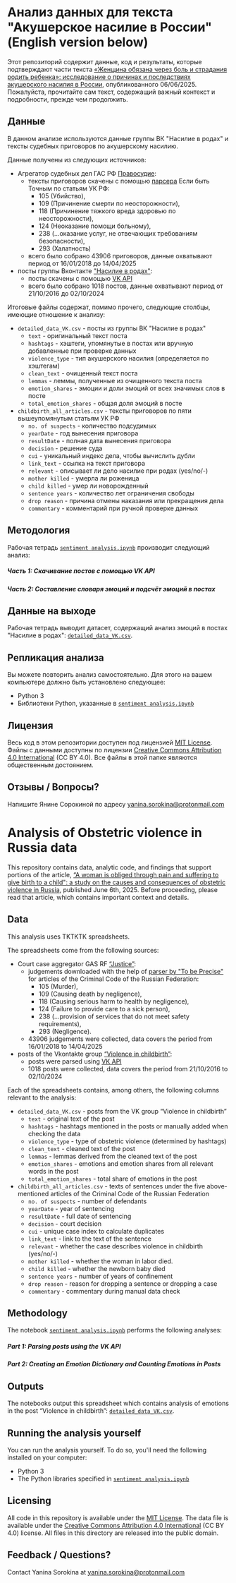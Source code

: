 # Анализ данных для текста "Акушерское насилие в России" (English version below)

Этот репозиторий содержит данные, код и результаты, которые подтверждают части текста [«Женщина обязана через боль и страдания родить ребенка»: исследование о причинах и последствиях акушерского насилия в России](https://semnasem.org/articles/2025/06/06/akusherskoe-nasilie-v-rossii), опубликованного 06/06/2025. Пожалуйста, прочитайте сам текст, содержащий важный контекст и подробности, прежде чем продолжить.

## Данные

В данном анализе используются данные группы ВК "Насилие в родах" и тексты судебных приговоров по акушерскому насилию.

Данные получены из следующих источников:

- Агрегатор судебных дел ГАС РФ [Правосудие](https://sudrf.ru/):
  - тексты приговоров скачены с помощью [парсера](https://github.com/tochno-st/sudrfscraper) Если быть Точным по статьям УК РФ:
    -  105 (Убийство),
    -  109 (Причинение смерти по неосторожности),
    -  118 (Причинение тяжкого вреда здоровью по неосторожности),
    -  124 (Неоказание помощи больному),
    -  238 (...оказание услуг, не отвечающих требованиям безопасности),
    -  293 (Халатность) 
  - всего было собрано 43906 приговоров, данные охватывают период от 16/01/2018 до 14/04/2025
- посты группы Вконтакте ["Насилие в родах"](https://vk.com/humanize_birth):
  - посты скачены с помощью [VK API](https://dev.vk.com/ru/api/access-token/getting-started#%D0%9A%D0%BB%D1%8E%D1%87%20%D0%B4%D0%BE%D1%81%D1%82%D1%83%D0%BF%D0%B0%20%D0%BF%D0%BE%D0%BB%D1%8C%D0%B7%D0%BE%D0%B2%D0%B0%D1%82%D0%B5%D0%BB%D1%8F) 
  - всего было собрано 1018 постов, данные охватывают период от 21/10/2016 до 02/10/2024


Итоговые файлы содержат, помимо прочего, следующие столбцы, имеющие отношение к анализу:

- `detailed_data_VK.csv` - посты из группы ВК "Насилие в родах"
  - `text` - оригинальный текст поста
  - `hashtags` - хэштеги, упомянутые в постах или вручную добавленные при проверке данных
  - `violence_type` - тип акушерского насилия (определяется по хэштегам)
  - `clean_text` - очищенный текст поста
  - `lemmas` - леммы, полученные из очищенного текста поста
  - `emotion_shares` - эмоции и доли эмоций от всех значимых слов в посте
  - `total_emotion_shares` - общая доля эмоций в посте
- `childbirth_all_articles.csv` - тексты приговоров по пяти вышеупомянутым статьям УК РФ
  - `no. of suspects` - количество подсудимых
  - `yearDate` - год вынесения приговора
  - `resultDate` - полная дата вынесения приговора
  - `decision` - решение суда
  - `cui` - уникальный индекс дела, чтобы вычислить дубли
  - `link_text` - ссылка на текст приговора
  - `relevant` - описывает ли дело насилие при родах (yes/no/-)
  - `mother killed` - умерла ли роженица
  - `child killed` - умер ли новорожденный
  - `sentence years` - количество лет ограничения свободы
  - `drop reason` - причина отмены наказания или прекращения дела
  - `commentary` - комментарий при ручной проверке данных


## Методология

Рабочая тетрадь [`sentiment analysis.ipynb`](https://github.com/yanina-sorokina/7x7/blob/6353c26b5ba9f2ea0862fe8485ed0e77f865aeb1/obstetric%20violence/sentiment%20analysis.ipynb) производит следующий анализ:

##### Часть 1: Скачивание постов с помощью VK API

##### Часть 2: Составление словаря эмоций и подсчёт эмоций в постах

## Данные на выходе

Рабочая тетрадь выводит датасет, содержащий анализ эмоций в постах "Насилие в родах": [`detailed_data_VK.csv`](https://github.com/yanina-sorokina/7x7/blob/6353c26b5ba9f2ea0862fe8485ed0e77f865aeb1/obstetric%20violence/detailed_data_VK.csv).

## Репликация анализа

Вы можете повторить анализ самостоятельно. Для этого на вашем компьютере должно быть установлено следующее:

- Python 3
- Библиотеки Python, указанные в [`sentiment analysis.ipynb`](https://github.com/yanina-sorokina/7x7/blob/6353c26b5ba9f2ea0862fe8485ed0e77f865aeb1/obstetric%20violence/sentiment%20analysis.ipynb)

## Лицензия

Весь код в этом репозитории доступен под лицензией [MIT License](https://opensource.org/licenses/MIT). Файлы с данными доступны по лицензии [Creative Commons Attribution 4.0 International](https://creativecommons.org/licenses/by/4.0/) (CC BY 4.0). Все файлы в этой папке являются общественным достоянием.

## Отзывы / Вопросы?

Напишите Янине Сорокиной по адресу yanina.sorokina@protonmail.com

# Analysis of Obstetric violence in Russia data

This repository contains data, analytic code, and findings that support portions of the article, [“A woman is obliged through pain and suffering to give birth to a child": a study on the causes and consequences of obstetric violence in Russia](https://semnasem-org.translate.goog/articles/2025/06/06/akusherskoe-nasilie-v-rossii?_x_tr_sl=auto&_x_tr_tl=en&_x_tr_hl=en&_x_tr_pto=wapp), published June 6th, 2025. Before proceeding, please read that article, which contains important context and details.

## Data

This analysis uses TKTKTK spreadsheets.

The spreadsheets come from the following sources:

- Court case aggregator GAS RF [“Justice”](https://sudrf.ru/):
  - judgements downloaded with the help of [parser by "To be Precise"](https://github.com/tochno-st/sudrfscraper) for articles of the Criminal Code of the Russian Federation:
    - 105 (Murder),
    - 109 (Causing death by negligence),
    - 118 (Causing serious harm to health by negligence),
    - 124 (Failure to provide care to a sick person),
    - 238 (...provision of services that do not meet safety requirements),
    - 293 (Negligence).
  - 43906 judgements were collected, data covers the period from 16/01/2018 to 14/04/2025
- posts of the Vkontakte group [“Violence in childbirth”](https://vk.com/humanize_birth):
  - posts were parsed using [VK API](https://dev.vk.com/ru/api/access-token/getting-started#%D0%9A%D0%BB%D1%8E%D1%87%20%D0%B4%D0%BE%D1%81%D1%82%D1%83%D0%BF%D0%B0%20%D0%BF%D0%BE%D0%BB%D1%8C%D0%B7%D0%BE%D0%B2%D0%B0%D1%82%D0%B5%D0%BB%D1%8F)
  - 1018 posts were collected, data covers the period from 21/10/2016 to 02/10/2024

Each of the spreadsheets contains, among others, the following columns relevant to the analysis:

- `detailed_data_VK.csv` - posts from the VK group “Violence in childbirth”
  - `text` - original text of the post
  - `hashtags` - hashtags mentioned in the posts or manually added when checking the data
  - `violence_type` - type of obstetric violence (determined by hashtags)
  - `clean_text` - cleaned text of the post
  - `lemmas` - lemmas derived from the cleaned text of the post
  - `emotion_shares` - emotions and emotion shares from all relevant words in the post
  - `total_emotion_shares` - total share of emotions in the post
- `childbirth_all_articles.csv` - texts of sentences under the five above-mentioned articles of the Criminal Code of the Russian Federation
  - `no. of suspects` - number of defendants
  - `yearDate` - year of sentencing
  - `resultDate` - full date of sentencing
  - `decision` - court decision
  - `cui` - unique case index to calculate duplicates
  - `link_text` - link to the text of the sentence
  - `relevant` - whether the case describes violence in childbirth (yes/no/-)
  - `mother killed` - whether the woman in labor died.
  - `child killed` - whether the newborn baby died
  - `sentence years` - number of years of confinement
  - `drop reason` - reason for dropping a sentence or dropping a case
  - `commentary` - commentary during manual data check

## Methodology

The notebook [`sentiment analysis.ipynb`](https://github.com/yanina-sorokina/7x7/blob/6353c26b5ba9f2ea0862fe8485ed0e77f865aeb1/obstetric%20violence/sentiment%20analysis.ipynb) performs the following analyses:

##### Part 1: Parsing posts using the VK API

##### Part 2: Creating an Emotion Dictionary and Counting Emotions in Posts


## Outputs

The notebooks output this spreadsheet which contains analysis of emotions in the post “Violence in childbirth”: [`detailed_data_VK.csv`](https://github.com/yanina-sorokina/7x7/blob/6353c26b5ba9f2ea0862fe8485ed0e77f865aeb1/obstetric%20violence/detailed_data_VK.csv).

## Running the analysis yourself

You can run the analysis yourself. To do so, you'll need the following installed on your computer:

- Python 3
- The Python libraries specified in [`sentiment analysis.ipynb`](https://github.com/yanina-sorokina/7x7/blob/6353c26b5ba9f2ea0862fe8485ed0e77f865aeb1/obstetric%20violence/sentiment%20analysis.ipynb)

## Licensing

All code in this repository is available under the [MIT License](https://opensource.org/licenses/MIT). The data file is available under the [Creative Commons Attribution 4.0 International](https://creativecommons.org/licenses/by/4.0/) (CC BY 4.0) license. All files in this directory are released into the public domain.

## Feedback / Questions?

Contact Yanina Sorokina at yanina.sorokina@protonmail.com
